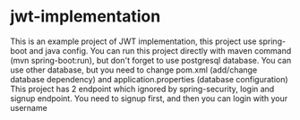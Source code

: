# jwt-implementation

This is an example project of JWT implementation, this project use spring-boot and java config.
You can run this project directly with maven command (mvn spring-boot:run), but don't forget to use postgresql database. You can use other database, but you need to change pom.xml (add/change database dependency) and application.properties (database configuration)
This project has 2 endpoint which ignored by spring-security, login and signup endpoint. You need to signup first, and then you can login with your username
